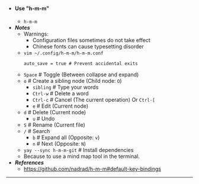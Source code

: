 - #### Use "h-m-m"
    - `h-m-m`
- ***Notes***
    - Warnings:
        - Configuration files sometimes do not take effect
        - Chinese fonts can cause typesetting disorder
    - `vim ~/.config/h-m-m/h-m-m.conf`
      ```
      auto_save = true # Prevent accidental exits
      ```
    - `Space` # Toggle (Between collapse and expand)
    - `o` # Create a sibling node (Child node: `O`)
        - `sibling` # Type your words
        - `Ctrl-w` # Delete a word
        - `Ctrl-c` # Cancel (The current operation) Or `Ctrl-[`
        - `e` # Edit (Current node)
    - `d` # Delete (Current node)
        - `u` # Undo
    - `S` # Rename (Current file)
    - `/` # Search
        - `b` # Expand all (Opposite: `v`)
        - `n` # Next (Opposite: `N`)
    - `yay --sync h-m-m-git` # Install dependencies
    - Because to use a mind map tool in the terminal.
- ***References***
    - https://github.com/nadrad/h-m-m#default-key-bindings
- ---
